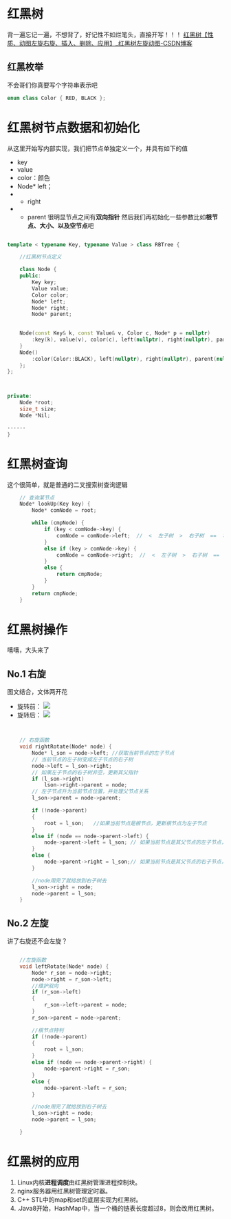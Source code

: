 # 红黑树
背一遍忘记一遍，不想背了，好记性不如烂笔头，直接开写！！！
[红黑树【性质、动图左旋右旋、插入、删除、应用】_红黑树左旋动图-CSDN博客](https://blog.csdn.net/qq_21989927/article/details/110824607)
## 红黑枚举
不会哥们你真要写个字符串表示吧
```c++
enum class Color { RED, BLACK };
```

# 红黑树节点数据和初始化
从这里开始写内部实现，我们把节点单独定义一个，并具有如下的值
* key
* value
* color：颜色
* Node* left；
*  * right
*  * parent
很明显节点之间有**双向指针**
然后我们再初始化一些参数比如**根节点、大小、以及空节点**吧
```c++

template < typename Key, typename Value > class RBTree {

	//红黑树节点定义

	class Node {
	public:
		Key key;
		Value value;
		Color color;
		Node* left;
		Node* right;
		Node* parent;
	

	Node(const Key& k, const Value& v, Color c, Node* p = nullptr)
		:key(k), value(v), color(c), left(nullptr), right(nullptr), parent(p) {
	}
	Node()
		:color(Color::BLACK), left(nullptr), right(nullptr), parent(nullptr) {}
	};
};



private: 
	Node *root; 
	size_t size; 
	Node *Nil;

······
}
```

# 红黑树查询
这个很简单，就是普通的二叉搜索树查询逻辑
```c++
	// 查询某节点
	Node* lookUp(Key key) {
		Node* comNode = root;

		while (cmpNode) {
			if (key < comNode->key) {
				comNode = comNode->left;  //  <  左子树  >  右子树  ==  本节点 
			}
			else if (key > comNode->key) {
				comNode = comNode->right;  //  <  左子树  >  右子树  ==  本节点 
			}
			else {
				return cmpNode;
			}
		}
		return cmpNode;
	}
```

# 红黑树操作
嘻嘻，大头来了
## No.1 右旋
图文结合，文体两开花

* 旋转前：
![](Pasted%20image%2020240911232522.png)
* 旋转后：
![](Pasted%20image%2020240911232540.png)
```c++


	// 右旋函数
	void rightRotate(Node* node) {
		Node* l_son = node->left; //获取当前节点的左子节点
		// 当前节点的左子树变成左子节点的右子树
		node->left = l_son->right;
		// 如果左子节点的右子树非空，更新其父指针
		if (l_son->right)
			lson->right->parent = node;
		// 左子节点升为当前节点位置，并处理父节点关系
		l_son->parent = node->parent;

		if (!node->parent)
		{
			root = l_son;   //如果当前节点是根节点，更新根节点为左子节点
		}
		else if (node == node->parent->left) {
			node->parent->left = l_son; // 如果当前节点是其父节点的左子节点，更新父节点的左子节点为左子节点
		}
		else {
			node->parent->right = l_son;// 如果当前节点是其父节点的右子节点，更新父节点的右子节点为左子节点
		}

		//node用完了就给放到右子树去
		l_son->right = node;
		node->parent = l_son;
	}

```


## No.2 左旋
讲了右旋还不会左旋？
```c++

	//左旋函数
	void leftRotate(Node* node) {
		Node* r_son = node->right;
		node->right = r_son->left;
		//维护双向
		if (r_son->left)
		{
			r_son->left->parent = node;
		}
		r_son->parent = node->parent;

		//根节点特判
		if (!node->parent)
		{
			root = l_son;
		}
		else if (node == node->parent->right) {
			node->parent->right = r_son;
		}
		else {
			node->parent->left = r_son;
		}

		//node用完了就给放到右子树去
		l_son->right = node;
		node->parent = l_son;

	}
```


# 红黑树的应用
1. Linux内核**进程调度**由红黑树管理进程控制块。
2.  nginx服务器用红黑树管理定时器。
3. C++ STL中的map和set的底层实现为红黑树。
4. .Java8开始，HashMap中，当一个桶的链表长度超过8，则会改用红黑树。